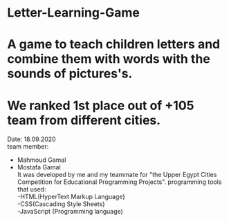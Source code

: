 # Letter-Learning-Game
# A game to teach children letters and combine them with words with the sounds of pictures's.
                                                     
# We ranked 1st place out of +105 team from different cities.                                                           
  Date: 18.09.2020                      
 team member: 
- Mahmoud Gamal                                                            
 - Mostafa Gamal                                                      
  It was developed by me and my teammate for "the Upper Egypt Cities Competition for Educational Programming Projects".
programming tools that used:                                                     
-HTML(HyperText Markup Language)                                                 
-CSS(Cascading Style Sheets)                                                     
-JavaScript (Programming language)
